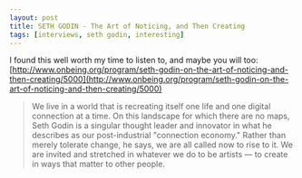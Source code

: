 ```yaml
---
layout: post
title: SETH GODIN - The Art of Noticing, and Then Creating
tags: [interviews, seth godin, interesting]
---
```


I found this well worth my time to listen to, and maybe you will too: [http://www.onbeing.org/program/seth-godin-on-the-art-of-noticing-and-then-creating/5000](http://www.onbeing.org/program/seth-godin-on-the-art-of-noticing-and-then-creating/5000)

> We live in a world that is recreating itself one life and one digital connection at a time. On this landscape for which there are no maps, Seth Godin is a singular thought leader and innovator in what he describes as our post-industrial "connection economy." Rather than merely tolerate change, he says, we are all called now to rise to it. We are invited and stretched in whatever we do to be artists — to create in ways that matter to other people.
